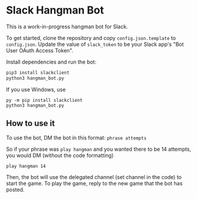 # Slack Hangman Bot

This is a work-in-progress hangman bot for Slack.

To get started, clone the repository and copy `config.json.template` to `config.json`.
Update the value of `slack_token` to be your Slack app's "Bot User OAuth Access Token".

Install dependencies and run the bot:

```bash
pip3 install slackclient
python3 hangman_bot.py
```

If you use Windows, use
```
py -m pip install slackclient
python3 hangman_bot.py
```

## How to use it

To use the bot, DM the bot in this format:
`phrase attempts`

So if your phrase was `play hangman` and you wanted there to be 14 attempts, you would DM (without the code formatting)

`play hangman 14`

Then, the bot will use the delegated channel (set channel in the code) to start the game. To play the game, reply to the new game that the bot has posted.
